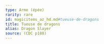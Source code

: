 ```yaml
---
type: Arme (épée)
rarity: rare
id: magicitems_az_hd.md#tueuse-de-dragons
title: Tueuse de dragons
alias: Dragon Slayer
source: (CDC p188)
---
```



